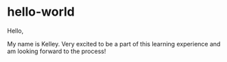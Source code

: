 # hello-world

Hello,

My name is Kelley. Very excited to be a part of this learning experience and am looking forward to the process!
